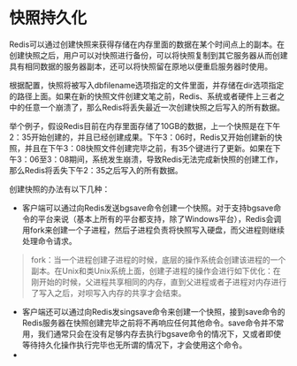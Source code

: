 # 快照持久化

Redis可以通过创建快照来获得存储在内存里面的数据在某个时间点上的副本。在创建快照之后，用户可以对快照进行备份，可以将快照复制到其它服务器从而创建具有相同数据的服务器副本，还可以将快照留在原地以便重启服务器时使用。

根据配置，快照将被写入dbfilename选项指定的文件里面，并存储在dir选项指定的路径上面。如果在新的快照文件创建文笔之前，Redis、系统或者硬件上三者之中的任意一个崩溃了，那么Redis将丢失最近一次创建快照之后写入的所有数据。

举个例子，假设Redis目前在内存里面存储了10GB的数据，上一个快照是在下午2：35开始创建的，并且已经创建成果。下午3：06时，Redis又开始创建新的快照，并且在下午3：08快照文件创建完毕之前，有35个键进行了更新。如果在下午3：06至3：08期间，系统发生崩溃，导致Redis无法完成新快照的创建工作，那么Redis将丢失下午2：35之后写入的所有数据。

创建快照的办法有以下几种：

* 客户端可以通过向Redis发送bgsave命令创建一个快照。对于支持bgsave命令的平台来说（基本上所有的平台都支持，除了Windows平台），Redis会调用fork来创建一个子进程，然后子进程负责将快照写入硬盘，而父进程则继续处理命令请求。

> fork：当一个进程创建子进程的时候，底层的操作系统会创建该进程的一个副本。在Unix和类Unix系统上面，创建子进程的操作会进行如下优化：在刚开始的时候，父进程共享相同的内存，直到父进程或者子进程对内存进行了写入之后，对呗写入内存的共享才会结束。

* 客户端还可以通过向Redis发singsave命令来创建一个快照，接到save命令的Redis服务器在快照创建完毕之前将不再响应任何其他命令。save命令并不常用，我们通常只会在没有足够内存去执行bgsave命令的情况下，又或者即使等待持久化操作执行完毕也无所谓的情况下，才会使用这个命令。
* 


